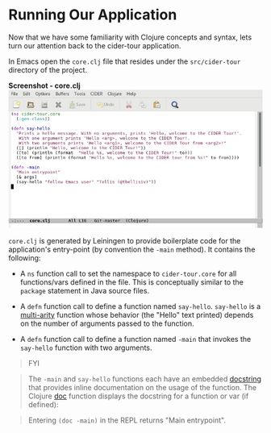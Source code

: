 # Running Our Application

Now that we have some familiarity with Clojure concepts and syntax, lets turn our attention back to the cider-tour application.

In Emacs open the `core.clj` file that resides under the `src/cider-tour` directory of the project.

**Screenshot - core.clj**
![Clojure source - core.clj](images/core_clj.jpg)

`core.clj` is generated by Leiningen to provide boilerplate code for the application's entry-point (by convention the `-main` method). It contains the following:

* A `ns` function call to set the namespace to `cider-tour.core` for all functions/vars defined in the file. This is conceptually similar to the `package` statement in Java source files.

* A `defn` function call to define a function named `say-hello`. `say-hello` is a [multi-arity](http://clojure-doc.org/articles/language/functions.html#multi-arity-functions) function whose behavior (the "Hello" text printed) depends on the number of arguments passed to the function.

* A `defn` function call to define a function named `-main` that invokes the `say-hello` function with two arguments.

>FYI

> The `-main` and `say-hello` functions each have an embedded [docstring](https://en.wikipedia.org/wiki/Docstring) that provides inline documentation on the usage of the function. The Clojure [doc](https://clojuredocs.org/clojure.repl/doc) function displays the docstring for a function or var (if defined):

>Entering `(doc -main)` in the REPL returns "Main entrypoint".


